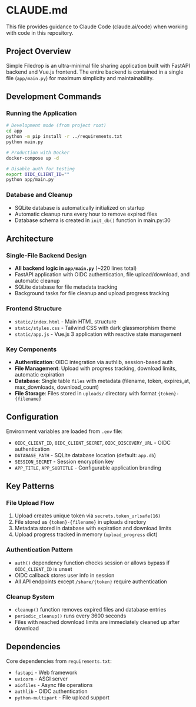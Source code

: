 # CLAUDE.md

This file provides guidance to Claude Code (claude.ai/code) when working with code in this repository.

## Project Overview

Simple Filedrop is an ultra-minimal file sharing application built with FastAPI backend and Vue.js frontend. The entire backend is contained in a single file (`app/main.py`) for maximum simplicity and maintainability.

## Development Commands

### Running the Application
```bash
# Development mode (from project root)
cd app
python -m pip install -r ../requirements.txt
python main.py

# Production with Docker
docker-compose up -d

# Disable auth for testing
export OIDC_CLIENT_ID=""
python app/main.py
```

### Database and Cleanup
- SQLite database is automatically initialized on startup
- Automatic cleanup runs every hour to remove expired files
- Database schema is created in `init_db()` function in main.py:30

## Architecture

### Single-File Backend Design
- **All backend logic in `app/main.py`** (~220 lines total)
- FastAPI application with OIDC authentication, file upload/download, and automatic cleanup
- SQLite database for file metadata tracking
- Background tasks for file cleanup and upload progress tracking

### Frontend Structure
- `static/index.html` - Main HTML structure
- `static/styles.css` - Tailwind CSS with dark glassmorphism theme  
- `static/app.js` - Vue.js 3 application with reactive state management

### Key Components
- **Authentication**: OIDC integration via authlib, session-based auth
- **File Management**: Upload with progress tracking, download limits, automatic expiration
- **Database**: Single table `files` with metadata (filename, token, expires_at, max_downloads, download_count)
- **File Storage**: Files stored in `uploads/` directory with format `{token}-{filename}`

## Configuration

Environment variables are loaded from `.env` file:
- `OIDC_CLIENT_ID`, `OIDC_CLIENT_SECRET`, `OIDC_DISCOVERY_URL` - OIDC authentication
- `DATABASE_PATH` - SQLite database location (default: `app.db`)
- `SESSION_SECRET` - Session encryption key
- `APP_TITLE`, `APP_SUBTITLE` - Configurable application branding

## Key Patterns

### File Upload Flow
1. Upload creates unique token via `secrets.token_urlsafe(16)`
2. File stored as `{token}-{filename}` in uploads directory
3. Metadata stored in database with expiration and download limits
4. Upload progress tracked in memory (`upload_progress` dict)

### Authentication Pattern
- `auth()` dependency function checks session or allows bypass if `OIDC_CLIENT_ID` is unset
- OIDC callback stores user info in session
- All API endpoints except `/share/{token}` require authentication

### Cleanup System
- `cleanup()` function removes expired files and database entries
- `periodic_cleanup()` runs every 3600 seconds
- Files with reached download limits are immediately cleaned up after download

## Dependencies

Core dependencies from `requirements.txt`:
- `fastapi` - Web framework
- `uvicorn` - ASGI server
- `aiofiles` - Async file operations
- `authlib` - OIDC authentication
- `python-multipart` - File upload support